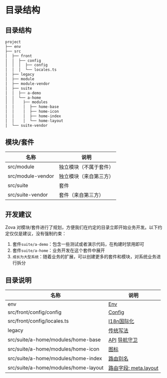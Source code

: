 # 目录结构

## 目录结构

```bash
project
├── env
├── src
│  ├── front
│  │  ├── config
│  │  │  ├── config
│  │  │  └── locales.ts
│  ├── legacy
│  ├── module
│  ├── module-vendor
│  ├── suite
│  │  ├── a-demo
│  │  └── a-home
│  │    ├── modules
│  │    │  ├── home-base
│  │    │  ├── home-icon
│  │    │  ├── home-index
│  │    │  └── home-layout
│  └── suite-vendor
```

## 模块/套件

| 名称              | 说明                   |
| ----------------- | ---------------------- |
| src/module        | 独立模块（不属于套件） |
| src/module-vendor | 独立模块（来自第三方） |
| src/suite         | 套件                   |
| src/suite-vendor  | 套件（来自第三方）     |

## 开发建议

Zova 对模块/套件进行了规划，方便我们在约定的目录立即开始业务开发。以下约定仅仅是建议，没有强制约束：

1. 套件`suite/a-demo`：包含一些测试或者演示代码，在构建时禁用即可
2. 套件`suite/a-home`：业务开发在这个套件中展开
3. `成长为大型系统`：随着业务的扩展，可以创建更多的套件和模块，对系统业务进行拆分

## 目录说明

| 名称                                 | 说明                                                                                                 |
| ------------------------------------ | ---------------------------------------------------------------------------------------------------- |
| env                                  | [Env](../../techniques/env/introduction.md)                                                          |
| src/front/config/config              | [Config](../../techniques/config/introduction.md)                                                    |
| src/front/config/locales.ts          | [I18n国际化](../scope/locale.md)                                                                     |
| legacy                               | [传统写法](../../vue/legacy.md)                                                                      |
| src/suite/a-home/modules/home-base   | [API](../../techniques/api/introduction.md) [导航守卫](../../techniques/router/navigation-guards.md) |
| src/suite/a-home/modules/home-icon   | [图标](../../techniques/icon/icon-engine.md)                                                         |
| src/suite/a-home/modules/home-index  | [路由别名](../../techniques/router/route-alias.md)                                                   |
| src/suite/a-home/modules/home-layout | [路由字段: meta.layout](../../techniques/router/route-fields.md#meta-layout)                         |
